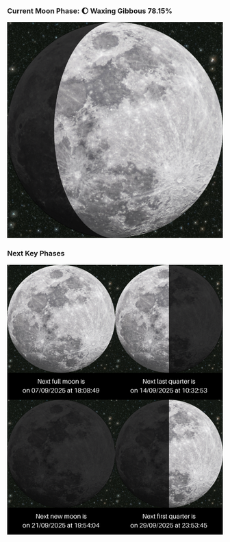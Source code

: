 ### Current Moon Phase: 🌔 Waxing Gibbous 78.15%
![Moon Phase](moonphase.png)
### Next Key Phases
![Gallery](gallery.png)